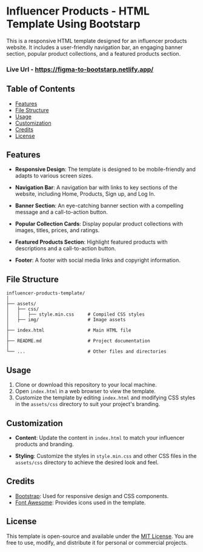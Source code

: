 # Influencer Products - HTML Template Using Bootstarp

This is a responsive HTML template designed for an influencer products website. It includes a user-friendly navigation bar, an engaging banner section, popular product collections, and a featured products section. 



### Live Url - https://figma-to-bootstarp.netlify.app/


## Table of Contents

- [Features](#features)
- [File Structure](#file-structure)
- [Usage](#usage)
- [Customization](#customization)
- [Credits](#credits)
- [License](#license)

## Features

- **Responsive Design**: The template is designed to be mobile-friendly and adapts to various screen sizes.

- **Navigation Bar**: A navigation bar with links to key sections of the website, including Home, Products, Sign up, and Log In.

- **Banner Section**: An eye-catching banner section with a compelling message and a call-to-action button.

- **Popular Collection Cards**: Display popular product collections with images, titles, prices, and ratings.

- **Featured Products Section**: Highlight featured products with descriptions and a call-to-action button.

- **Footer**: A footer with social media links and copyright information.

## File Structure

```
influencer-products-template/
│
├── assets/
│   ├── css/
│   │   ├── style.min.css     # Compiled CSS styles
│   ├── img/                  # Image assets
│
├── index.html                # Main HTML file
│
├── README.md                 # Project documentation
│
└── ...                       # Other files and directories
```

## Usage

1. Clone or download this repository to your local machine.
2. Open `index.html` in a web browser to view the template.
3. Customize the template by editing `index.html` and modifying CSS styles in the `assets/css` directory to suit your project's branding.

## Customization

- **Content**: Update the content in `index.html` to match your influencer products and branding.

- **Styling**: Customize the styles in `style.min.css` and other CSS files in the `assets/css` directory to achieve the desired look and feel.

## Credits

- [Bootstrap](https://getbootstrap.com/): Used for responsive design and CSS components.
- [Font Awesome](https://fontawesome.com/): Provides icons used in the template.

## License

This template is open-source and available under the [MIT License](LICENSE). You are free to use, modify, and distribute it for personal or commercial projects.
